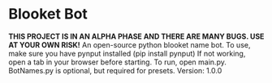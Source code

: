 # Blooket Bot
 
 **THIS PROJECT IS IN AN ALPHA PHASE AND THERE ARE MANY BUGS. USE AT YOUR OWN RISK!**
 An open-source  python blooket name bot. To use, make sure you have pynput installed (pip install pynput) 
 If not working, open a tab in your browser before starting. To run, open main.py. BotNames.py is optional, but required for presets.
Version: 1.0.0
